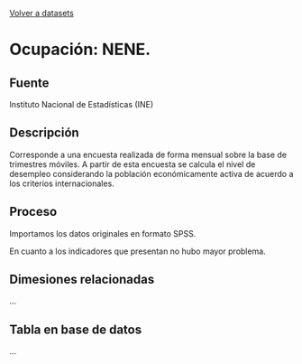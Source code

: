 [Volver a datasets](../datasets.md)

# Ocupación: NENE.

## Fuente

Instituto Nacional de Estadísticas (INE)

## Descripción

Corresponde a una encuesta realizada de forma mensual sobre la base de trimestres móviles. A partir de esta encuesta se calcula el nivel de desempleo considerando la población económicamente activa de acuerdo a los criterios internacionales.

## Proceso

Importamos los datos originales en formato SPSS.

En cuanto a los indicadores que presentan no hubo mayor problema.

## Dimesiones relacionadas
...

## Tabla en base de datos
...



